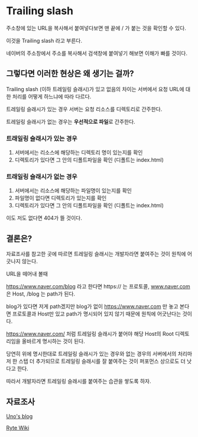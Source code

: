 # Trailing slash



주소창에 있는 URL을 복사해서 붙여넣다보면 맨 끝에 / 가 붙는 것을 확인할 수 있다.

이것을 Trailing slash 라고 부른다.



네이버의 주소창에서 주소를 복사해서 검색창에 붙여넣기 해보면 이해가 빠를 것이다.



## 그렇다면 이러한 현상은 왜 생기는 걸까?

Trailing slash (이하 트레일링 슬래시)가 있고 없음의 차이는 서버에서 요청 URL에 대한 처리를 어떻게 하느냐에 따라 다르다.

트레일링 슬래시가 있는 경우 서버는 요청 리소스를 디렉토리로 간주한다.

트레일링 슬래시가 없는 경우는 **우선적으로 파일**로 간주한다.



### 트래일링 슬래시가 있는 경우

1. 서버에서는 리소스에 해당하는 디렉토리 명이 있는지를 확인
2. 디렉토리가 있다면 그 안의 디폴트파일을 확인 (디폴트는 index.html)



### 트래일링 슬래시가 없는 경우

1. 서버에서는 리소스에 해당하는 파일명이 있는지를 확인
2. 파일명이 없다면 디렉토리가 있는지를 확인
3. 디렉토리가 있다면 그 안의 디폴트파일을 확인 (디폴트는 index.html)



이도 저도 없다면 404가 뜰 것이다.



## 결론은?

자료조사를 참고한 곳에 따르면 트레일링 슬래시는 개발자라면 붙여주는 것이 원칙에 어긋나지 않는다.

URL을 떼어내 볼때

https://www.naver.com/blog 라고 한다면 https:// 는 프로토콜, www.naver.com 은 Host, /blog 는 path가 된다.

blog가 있다면 저게 path겠지만 blog가 없이 https://www.naver.com 만 놓고 본다면 프로토콜과 Host만 있고 path가 명시되어 있지 않기 때문에 원칙에 어긋난다는 것이다.

https://www.naver.com/ 처럼 트레일링 슬래시가 붙어야 해당 Host의 Root 디렉토리임을 올바르게 명시하는 것이 된다.



당연히 위에 명시한대로 트레일링 슬래시가 있는 경우와 없는 경우의 서버에서의 처리마저 한 스텝 더 추가되므로 트레일링 슬래시를 잘 붙여주는 것이 퍼포먼스 상으로도 더 낫다고 한다.



따라서 개발자라면 트레일링 슬래시를 붙여주는 습관을 쌓도록 하자.





## 자료조사

[Uno's blog](https://djkeh.github.io/articles/Why-do-we-put-slash-at-the-end-of-URL-kor/)

[Ryte Wiki](https://en.ryte.com/wiki/Trailing_Slashes)

